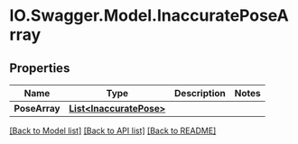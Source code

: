 # IO.Swagger.Model.InaccuratePoseArray
## Properties

Name | Type | Description | Notes
------------ | ------------- | ------------- | -------------
**PoseArray** | [**List&lt;InaccuratePose&gt;**](InaccuratePose.md) |  | 

[[Back to Model list]](../README.md#documentation-for-models) [[Back to API list]](../README.md#documentation-for-api-endpoints) [[Back to README]](../README.md)

